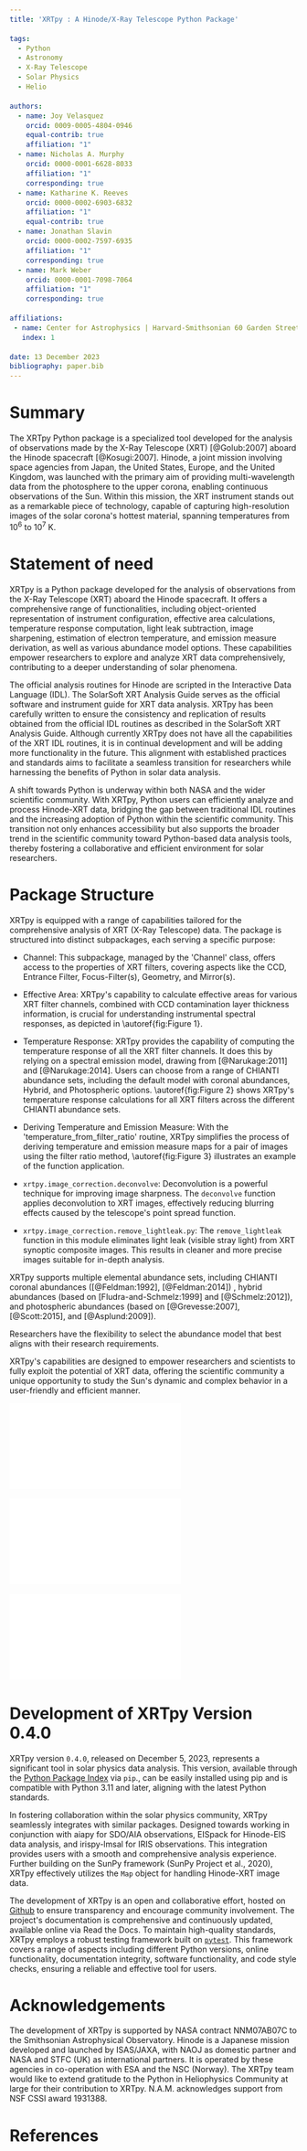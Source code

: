 ```yaml
---
title: 'XRTpy : A Hinode/X-Ray Telescope Python Package'

tags:
  - Python
  - Astronomy
  - X-Ray Telescope
  - Solar Physics
  - Helio

authors:
  - name: Joy Velasquez
    orcid: 0009-0005-4804-0946
    equal-contrib: true
    affiliation: "1"
  - name: Nicholas A. Murphy
    orcid: 0000-0001-6628-8033
    affiliation: "1"
    corresponding: true
  - name: Katharine K. Reeves
    orcid: 0000-0002-6903-6832
    affiliation: "1"
    equal-contrib: true
  - name: Jonathan Slavin
    orcid: 0000-0002-7597-6935
    affiliation: "1"
    corresponding: true
  - name: Mark Weber
    orcid: 0000-0001-7098-7064
    affiliation: "1"
    corresponding: true

affiliations:
 - name: Center for Astrophysics | Harvard-Smithsonian 60 Garden Street. Cambridge, MA, USA
   index: 1

date: 13 December 2023
bibliography: paper.bib
---
```


# Summary

The XRTpy Python package is a specialized tool developed for the analysis of observations made by the X-Ray Telescope (XRT) [@Golub:2007] aboard the Hinode spacecraft [@Kosugi:2007].
Hinode, a joint mission involving space agencies from Japan, the United States, Europe, and the United Kingdom, was launched with the primary aim of providing multi-wavelength data from the photosphere to the upper corona, enabling continuous observations of the Sun.
Within this mission, the XRT instrument stands out as a remarkable piece of technology, capable of capturing high-resolution images of the solar corona's hottest material, spanning temperatures from 10<sup>6</sup> to 10<sup>7</sup> K.

# Statement of need

XRTpy is a Python package developed for the analysis of observations from the X-Ray Telescope (XRT) aboard the Hinode spacecraft.
It offers a comprehensive range of functionalities, including object-oriented representation of instrument configuration, effective area calculations, temperature response computation, light leak subtraction, image sharpening, estimation of electron temperature, and emission measure derivation, as well as various abundance model options.
These capabilities empower researchers to explore and analyze XRT data comprehensively, contributing to a deeper understanding of solar phenomena.

The official analysis routines for Hinode are scripted in the Interactive Data Language (IDL).
The SolarSoft XRT Analysis Guide serves as the official software and instrument guide for XRT data analysis.
XRTpy has been carefully written to ensure the consistency and replication of results obtained from the official IDL routines as described in the SolarSoft XRT Analysis Guide.
Although currently XRTpy does not have all the capabilities of the XRT IDL routines, it is in continual development and will be adding more functionality in the future. This alignment with established practices and standards aims to facilitate a seamless transition for researchers while harnessing the benefits of Python in solar data analysis.

A shift towards Python is underway within both NASA and the wider scientific community. With XRTpy, Python users can efficiently analyze and process Hinode-XRT data, bridging the gap between traditional IDL routines and the increasing adoption of Python within the scientific community.
This transition not only enhances accessibility but also supports the broader trend in the scientific community toward Python-based data analysis tools, thereby fostering a collaborative and efficient environment for solar researchers.


# Package Structure

XRTpy is equipped with a range of capabilities tailored for the comprehensive analysis of XRT (X-Ray Telescope) data.
The package is structured into distinct subpackages, each serving a specific purpose:

 - Channel: This subpackage, managed by the 'Channel' class, offers access to the properties of XRT filters, covering aspects like the CCD, Entrance Filter, Focus-Filter(s), Geometry, and Mirror(s).

 - Effective Area: XRTpy's capability to calculate effective areas for various XRT filter channels, combined with CCD contamination layer thickness information, is crucial for understanding instrumental spectral responses, as depicted in \autoref{fig:Figure 1}.

 - Temperature Response: XRTpy provides the capability of computing the temperature response of all the XRT filter channels. It does this by relying on a spectral emission model, drawing from [@Narukage:2011] and [@Narukage:2014]. Users can choose from a range of CHIANTI abundance sets, including the default model with coronal abundances, Hybrid, and Photospheric options. \autoref{fig:Figure 2} shows XRTpy's temperature response calculations for all XRT filters across the different CHIANTI  abundance sets.

 - Deriving Temperature and Emission Measure: With the 'temperature_from_filter_ratio' routine, XRTpy simplifies the process of deriving temperature and emission measure maps for a pair of images using the filter ratio method, \autoref{fig:Figure 3} illustrates an example of the function application.

 - `xrtpy.image_correction.deconvolve`: Deconvolution is a powerful technique for improving image sharpness. The `deconvolve` function applies deconvolution to XRT images, effectively reducing blurring effects caused by the telescope's point spread function.

 - `xrtpy.image_correction.remove_lightleak.py`: The `remove_lightleak` function in this module eliminates light leak (visible stray light) from XRT synoptic composite images. This results in cleaner and more precise images suitable for in-depth analysis.

XRTpy supports multiple elemental abundance sets, including CHIANTI coronal abundances ([@Feldman:1992], [@Feldman:2014]) , hybrid abundances (based on [Fludra-and-Schmelz:1999] and  [@Schmelz:2012]), and photospheric abundances (based on [@Grevesse:2007], [@Scott:2015], and [@Asplund:2009]).

Researchers have the flexibility to select the abundance model that best aligns with their research requirements.


XRTpy's capabilities are designed to empower researchers and scientists to fully exploit the potential of XRT data, offering the scientific community a unique opportunity to study the Sun's dynamic and complex behavior in a user-friendly and efficient manner.


![Figure 1: The Effective area for all XRT filters plotted using XRTpy. .\label{fig:Figure 1}](xrtpy_effective_area_plot.pdf)

![Figure 2: The temperature response is plotted for all XRT filters using XRTpy.  The plot also shows the effects of using different abundance models from Chianti for each filter.. .\label{fig:Figure 2}](xrtpy_temperature_response_plot.pdf)

![In Figure 3, the application of the `temperature_from_filter_ratio` function is illustrated, demonstrating its role in calculating electron temperature and volume emission measure through filter ratios. The dataset, collected on January 28, 2011, between 01:31:55 and 01:32:05 UTC, comprises two images captured with specific filters. These images offer unique insights into solar conditions during the observed moments, as shown by [@Guidoni:2015]. .\label{fig:Figure 3}](xrtpy_temperature_from_filter_ratio_plot.pdf)

# Development of XRTpy Version 0.4.0

XRTpy version `0.4.0`, released on December 5, 2023, represents a significant tool in solar physics data analysis. This version, available through the [Python Package Index](https://pypi.org/project/aiapy/) via `pip`., can be easily installed using pip and is compatible with Python 3.11 and later, aligning with the latest Python standards.

In fostering collaboration within the solar physics community, XRTpy seamlessly integrates with similar packages. Designed towards working in conjunction with aiapy for SDO/AIA observations, EISpack for Hinode-EIS data analysis, and irispy-lmsal for IRIS observations. This integration provides users with a smooth and comprehensive analysis experience. Further building on the SunPy framework (SunPy Project et al., 2020), XRTpy effectively utilizes the `Map` object for handling Hinode-XRT image data.


The development of XRTpy is an open and collaborative effort, hosted on [Github](https://github.com/HinodeXRT/xrtpy) to ensure transparency and encourage community involvement. The project's documentation is comprehensive and continuously updated, available online via Read the Docs. To maintain high-quality standards, XRTpy employs a robust testing framework built on  [`pytest`](https://pytest.org). This framework covers a range of aspects including different Python versions, online functionality, documentation integrity, software functionality, and code style checks, ensuring a reliable and effective tool for users.


# Acknowledgements

The development of XRTpy is supported by NASA contract NNM07AB07C to the Smithsonian Astrophysical Observatory.
Hinode is a Japanese mission developed and launched by ISAS/JAXA, with NAOJ as domestic partner and NASA and STFC (UK) as international partners.
It is operated by these agencies in co-operation with ESA and the NSC (Norway).
The XRTpy team would like to extend gratitude to the Python in Heliophysics Community at large for their contribution to XRTpy.
N.A.M. acknowledges support from NSF CSSI award 1931388.

# References
